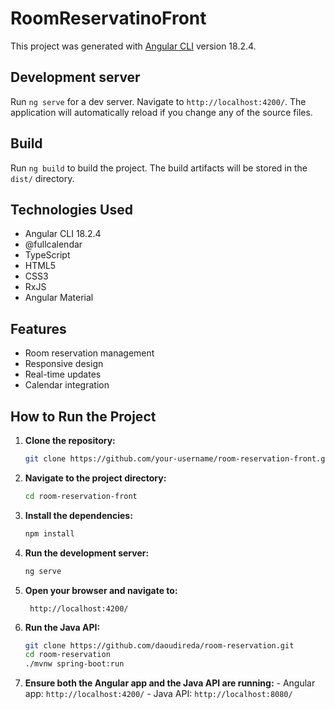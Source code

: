 # RoomReservatinoFront

This project was generated with [Angular CLI](https://github.com/angular/angular-cli) version 18.2.4.

## Development server

Run `ng serve` for a dev server. Navigate to `http://localhost:4200/`. The application will automatically reload if you change any of the source files.

## Build

Run `ng build` to build the project. The build artifacts will be stored in the `dist/` directory.

## Technologies Used

- Angular CLI 18.2.4
- @fullcalendar
- TypeScript
- HTML5
- CSS3
- RxJS
- Angular Material

## Features

- Room reservation management
- Responsive design
- Real-time updates
- Calendar integration

## How to Run the Project

1. **Clone the repository:**
   ```sh
   git clone https://github.com/your-username/room-reservation-front.git
   ```
2. **Navigate to the project directory:**
   ```sh
   cd room-reservation-front
   ```
3. **Install the dependencies:**
   ```sh
   npm install
   ```
4. **Run the development server:**
   ```sh
   ng serve
   ```
5. **Open your browser and navigate to:**

   ` http://localhost:4200/`

6. **Run the Java API:**

   ```sh
   git clone https://github.com/daoudireda/room-reservation.git
   cd room-reservation
   ./mvnw spring-boot:run
   ```

7. **Ensure both the Angular app and the Java API are running:** - Angular app: `http://localhost:4200/` - Java API: `http://localhost:8080/`
